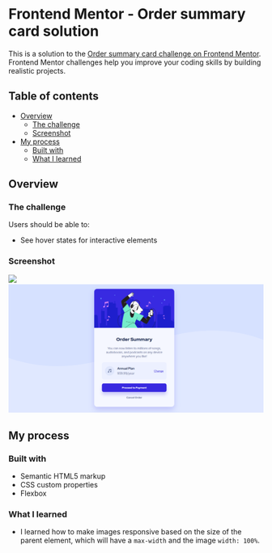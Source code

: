 # Frontend Mentor - Order summary card solution

This is a solution to the [Order summary card challenge on Frontend Mentor](https://www.frontendmentor.io/challenges/order-summary-component-QlPmajDUj). Frontend Mentor challenges help you improve your coding skills by building realistic projects. 

## Table of contents

- [Overview](#overview)
  - [The challenge](#the-challenge)
  - [Screenshot](#screenshot)
- [My process](#my-process)
  - [Built with](#built-with)
  - [What I learned](#what-i-learned)


## Overview

### The challenge

Users should be able to:

- See hover states for interactive elements

### Screenshot

![](./screenshot.jpg)
![results screenshot](screenshot.png)

## My process

### Built with

- Semantic HTML5 markup
- CSS custom properties
- Flexbox

### What I learned

- I learned how to make images responsive based on the size of the parent element, which will have a ```max-width``` and the image ```width: 100%```.